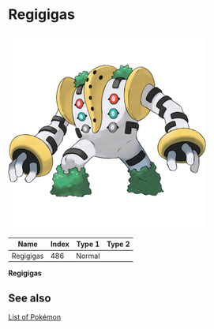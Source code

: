 # Regigigas


![Regigigas](images/486.png)

| **Name** | **Index** | **Type 1** | **Type 2** |
|----|----|----|----|
| Regigigas | 486 | Normal  |  |

**Regigigas** 

## See also

[List of Pokémon](../pokemon.md)
